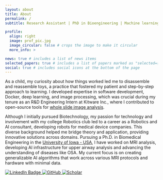 ```yaml
---
layout: about
title: About
permalink: /
subtitle: Research Assistant | PhD in Bioengineering | Machine learning & AI | Image Processing | GoHawks

profile:
  align: right
  image: prof_pic.jpg
  image_circular: false # crops the image to make it circular
  more_info: >

news: true # includes a list of news items
selected_papers: true # includes a list of papers marked as "selected={true}"
social: true # includes social icons at the bottom of the page
---
```


As a child, my curiosity about how things worked led me to disassemble and reassemble toys, a practice that fostered my patient and step-by-step approach to learning. I developed expertise in software development, Docker, deep learning, and image processing, which was crucial during my tenure as an R&D Engineering Intern at Kitware Inc., where I contributed to open-source tools for [whole slide image analysis](https://github.com/eksubin/dsa-run-custom-ai-models).

Although I initially pursued Biotechnology, my passion for technology and involvement with my college Robotics club led to a career as a Robotics and AI consultant, developing robots for medical device companies. This diverse background helped me bridge theory and application, providing innovative solutions across domains. Pursuing a Ph.D. in Biomedical Engineering in the [University of Iowa - USA](https://lingala.lab.uiowa.edu/people), I have worked on MRI analysis, developing AI infrastructure for upper airway analysis and advancing the understanding of diseases like OSA. My current focus is on creating generalizable AI algorithms that work across various MRI protocols and hardware with minimal data.

<div id="badges">
  <a href="https://www.linkedin.com/in/subin-erattakulangara-69b21598/">
    <img src="https://img.shields.io/badge/LinkedIn-blue?style=for-the-badge&logo=linkedin&logoColor=white" alt="LinkedIn Badge"/>
  </a>
  <a href="https://github.com/eksubin?tab=repositories">
    <img src="https://img.shields.io/badge/github-%23121011.svg?style=for-the-badge&logo=github&logoColor=white)(https://github.com/eksubin?tab=repositories" alt="GitHub"/>
  </a>
    <a href="https://scholar.google.com/citations?user=YLlg89EAAAAJ&hl=en&oi=ao">
    <img src="https://img.shields.io/badge/Google%20Scholar-4285F4?style=for-the-badge&logo=google-scholar&logoColor=white" alt="Scholar"/>
  </a>
</div>